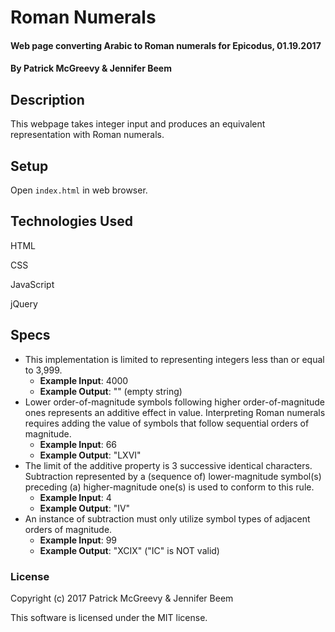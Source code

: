 # Roman Numerals

#### Web page converting Arabic to Roman numerals for Epicodus, 01.19.2017

#### By Patrick McGreevy & Jennifer Beem

## Description

This webpage takes integer input and produces an equivalent representation with Roman numerals.

## Setup

Open `index.html` in web browser.

## Technologies Used

HTML

CSS

JavaScript

jQuery

## Specs

* This implementation is limited to representing integers less than or equal to 3,999.
  * **Example Input**: 4000
  * **Example Output**: "" (empty string)
* Lower order-of-magnitude symbols following higher order-of-magnitude ones represents an additive effect in value. Interpreting Roman numerals requires adding the value of symbols that follow sequential orders of magnitude.
  * **Example Input**: 66
  * **Example Output**: "LXVI"
* The limit of the additive property is 3 successive identical characters. Subtraction represented by a (sequence of) lower-magnitude symbol(s) preceding (a) higher-magnitude one(s) is used to conform to this rule.
  * **Example Input**: 4
  * **Example Output**: "IV"
* An instance of subtraction must only utilize symbol types of adjacent orders of magnitude.
  * **Example Input**: 99
  * **Example Output**: "XCIX" ("IC" is NOT valid)

### License

Copyright (c) 2017 Patrick McGreevy & Jennifer Beem

This software is licensed under the MIT license.
